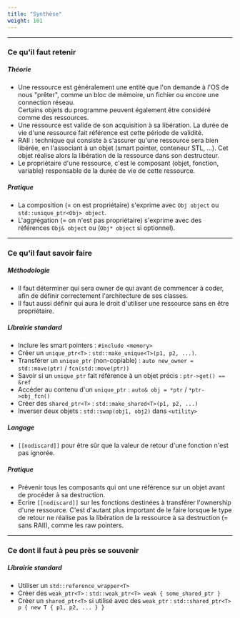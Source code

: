 ```yaml
---
title: "Synthèse"
weight: 101
---
```


---

### Ce qu'il faut retenir

##### Théorie

- Une ressource est généralement une entité que l'on demande à l'OS de nous "prêter", comme un bloc de mémoire, un fichier ou encore une connection réseau.\
Certains objets du programme peuvent également être considéré comme des ressources.
- Une ressource est valide de son acquisition à sa libération. La durée de vie d'une ressource fait référence est cette période de validité. 
- RAII : technique qui consiste à s'assurer qu'une ressource sera bien libérée, en l'associant à un objet (smart pointer, conteneur STL, ...).
Cet objet réalise alors la libération de la ressource dans son destructeur.
- Le propriétaire d'une ressource, c'est le composant (objet, fonction, variable) responsable de la durée de vie de cette ressource. 

##### Pratique

- La composition (= on est propriétaire) s'exprime avec `Obj object` ou `std::unique_ptr<Obj> object`.
- L'aggrégation (= on n'est pas propriétaire) s'exprime avec des références `Obj& object` ou (`Obj* object` si optionnel).

---

### Ce qu'il faut savoir faire

##### Méthodologie

- Il faut déterminer qui sera owner de qui avant de commencer à coder, afin de définir correctement l'architecture de ses classes.
- Il faut aussi définir qui aura le droit d'utiliser une ressource sans en être propriétaire.

##### Librairie standard

- Inclure les smart pointers : `#include <memory>`
- Créer un `unique_ptr<T>` : `std::make_unique<T>(p1, p2, ...)`.
- Transférer un `unique_ptr` (non-copiable) : `auto new_owner = std::move(ptr)` / `fcn(std::move(ptr))` 
- Savoir si un `unique_ptr` fait référence à un objet précis : `ptr->get() == &ref`
- Accéder au contenu d'un `unique_ptr` : `auto& obj = *ptr` / `*ptr->obj_fcn()`
- Créer des `shared_ptr<T>` : `std::make_shared<T>(p1, p2, ...)`
- Inverser deux objets : `std::swap(obj1, obj2)` dans `<utility>`

##### Langage

- `[[nodiscard]]` pour être sûr que la valeur de retour d'une fonction n'est pas ignorée.

##### Pratique

- Prévenir tous les composants qui ont une référence sur un objet avant de procéder à sa destruction.
- Ecrire `[[nodiscard]]` sur les fonctions destinées à transférer l'ownership d'une ressource.
C'est d'autant plus important de le faire lorsque le type de retour ne réalise pas la libération de la ressource à sa destruction (= sans RAII), comme les raw pointers.

---

### Ce dont il faut à peu près se souvenir

##### Librairie standard

- Utiliser un `std::reference_wrapper<T>`
- Créer des `weak_ptr<T>` : `std::weak_ptr<T> weak { some_shared_ptr }`
- Créer un `shared_ptr<T>` si utilisé avec des `weak_ptr` : `std::shared_ptr<T> p { new T { p1, p2, ... } }`